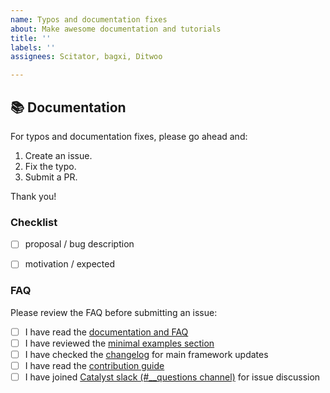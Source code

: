 ```yaml
---
name: Typos and documentation fixes
about: Make awesome documentation and tutorials
title: ''
labels: ''
assignees: Scitator, bagxi, Ditwoo

---
```


## 📚 Documentation

For typos and documentation fixes, please go ahead and:

1. Create an issue.
2. Fix the typo.   
3. Submit a PR.

Thank you!


### Checklist
- [ ] proposal / bug description
- [ ] motivation / expected
  

### FAQ
Please review the FAQ before submitting an issue:
- [ ] I have read the [documentation and FAQ](https://catalyst-team.github.io/catalyst/)
- [ ] I have reviewed the [minimal examples section](https://github.com/catalyst-team/catalyst#minimal-examples)
- [ ] I have checked the [changelog](https://github.com/catalyst-team/catalyst/blob/master/CHANGELOG.md) for main framework updates
- [ ] I have read the [contribution guide](https://github.com/catalyst-team/catalyst/blob/master/CONTRIBUTING.md)
- [ ] I have joined [Catalyst slack (#__questions channel)](https://join.slack.com/t/catalyst-team-core/shared_invite/zt-d9miirnn-z86oKDzFMKlMG4fgFdZafw) for issue discussion
